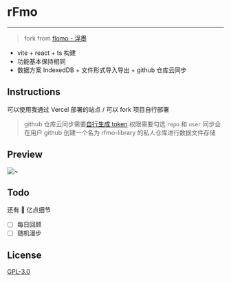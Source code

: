 # rFmo

---

> fork from [flomo - 浮墨](https://flomoapp.com/)

- vite + react + ts 构建
- 功能基本保持相同
- 数据方案 IndexedDB + 文件形式导入导出 + github 仓库云同步

## Instructions

可以使用我通过 Vercel 部署的站点 / 可以 fork 项目自行部署

> github 仓库云同步需要[自行生成 token](https://github.com/settings/tokens/new)
> 权限需要勾选 `repo` 和 `user`
> 同步会在用户 github 创建一个名为 rfmo-library 的私人仓库进行数据文件存储

## Preview

![~](https://github.com/Saszr/rfmo/blob/master/docs/images/01_show.png)

## Todo

还有 🤏 亿点细节

- [ ] 每日回顾
- [ ] 随机漫步

## License

[GPL-3.0](https://opensource.org/licenses/GPL-3.0)
